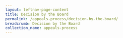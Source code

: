 ```yaml
---
layout: leftnav-page-content
title: Decision by the Board
permalink: /appeals-process/decision-by-the-board/
breadcrumb: Decision by the Board
collection_name: appeals-process
---
```

